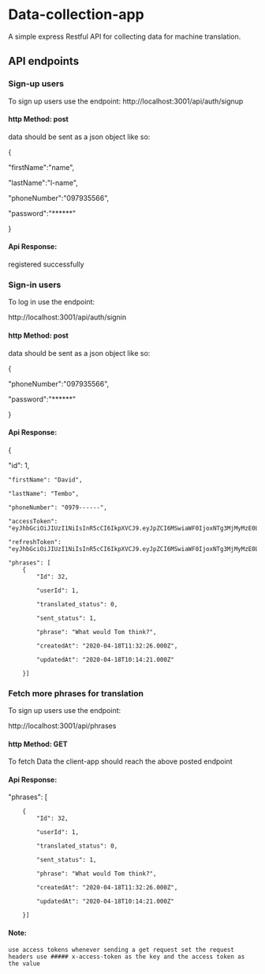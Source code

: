 # Data-collection-app
A simple express Restful API for collecting data for machine translation.
## API endpoints
### Sign-up users
To sign up users use the endpoint:
http://localhost:3001/api/auth/signup

#### http Method: post

data should be sent as a json object like so:

{

"firstName":"name",

"lastName":"l-name",

"phoneNumber":"097935566",

"password":"******"

}
#### Api Response:
registered successfully

### Sign-in users
To log in use the endpoint:

http://localhost:3001/api/auth/signin
 
 #### http Method: post

data should be sent as a json object like so:

{

"phoneNumber":"097935566",

"password":"******"

}
#### Api Response:

{
   
   "id": 1,
    
    "firstName": "David",
    
    "lastName": "Tembo",
    
    "phoneNumber": "0979------",
    
    "accessToken": 
    "eyJhbGciOiJIUzI1NiIsInR5cCI6IkpXVCJ9.eyJpZCI6MSwiaWF0IjoxNTg3MjMyMzE0LCJleHAiOjE1ODcyMzM1MTR9.KJ_3kpBXjafW14oOEjDUCmU_uYPELI0w6SOUJNfwi70",
    
    "refreshToken": 
    "eyJhbGciOiJIUzI1NiIsInR5cCI6IkpXVCJ9.eyJpZCI6MSwiaWF0IjoxNTg3MjMyMzE0LCJleHAiOjE1ODczMTg3MTR9.CKDNCB0zxU0sbEJTBJpteELZoIY6_nCDJ9OIzl0uZ1g",
    
    "phrases": [
        {
            "Id": 32,
            
            "userId": 1,
            
            "translated_status": 0,
            
            "sent_status": 1,
            
            "phrase": "What would Tom think?",
            
            "createdAt": "2020-04-18T11:32:26.000Z",
            
            "updatedAt": "2020-04-18T10:14:21.000Z"
            
        }]


### Fetch more phrases for translation
To sign up users use the endpoint:

http://localhost:3001/api/phrases

#### http Method: GET

To fetch Data the client-app should reach the above posted endpoint
#### Api Response:

 "phrases": [
 
        {
            "Id": 32,
            
            "userId": 1,
            
            "translated_status": 0,
            
            "sent_status": 1,
            
            "phrase": "What would Tom think?",
            
            "createdAt": "2020-04-18T11:32:26.000Z",
            
            "updatedAt": "2020-04-18T10:14:21.000Z"
            
        }]
        
 #### Note:
    
    use access tokens whenever sending a get request set the request headers use ##### x-access-token as the key and the access token as the value

